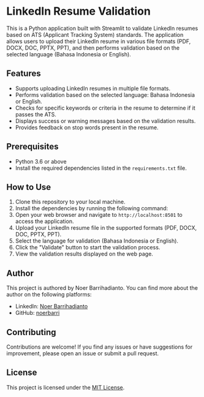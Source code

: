 # LinkedIn Resume Validation

This is a Python application built with Streamlit to validate LinkedIn resumes based on ATS (Applicant Tracking System) standards. The application allows users to upload their LinkedIn resume in various file formats (PDF, DOCX, DOC, PPTX, PPT), and then performs validation based on the selected language (Bahasa Indonesia or English).

## Features

- Supports uploading LinkedIn resumes in multiple file formats.
- Performs validation based on the selected language: Bahasa Indonesia or English.
- Checks for specific keywords or criteria in the resume to determine if it passes the ATS.
- Displays success or warning messages based on the validation results.
- Provides feedback on stop words present in the resume.

## Prerequisites

- Python 3.6 or above
- Install the required dependencies listed in the `requirements.txt` file.

## How to Use

1. Clone this repository to your local machine.
2. Install the dependencies by running the following command:
4. Open your web browser and navigate to `http://localhost:8501` to access the application.
5. Upload your LinkedIn resume file in the supported formats (PDF, DOCX, DOC, PPTX, PPT).
6. Select the language for validation (Bahasa Indonesia or English).
7. Click the "Validate" button to start the validation process.
8. View the validation results displayed on the web page.

## Author

This project is authored by Noer Barrihadianto. You can find more about the author on the following platforms:

- LinkedIn: [Noer Barrihadianto](https://www.linkedin.com/in/noerbarry/)
- GitHub: [noerbarri](https://github.com/noerbarry)

## Contributing

Contributions are welcome! If you find any issues or have suggestions for improvement, please open an issue or submit a pull request.

## License

This project is licensed under the [MIT License](LICENSE).
